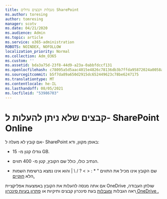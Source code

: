 ```yaml
---
title: מגבלות וקבצים גדולים SharePoint
ms.author: toresing
author: tomresing
manager: scotv
ms.date: 04/21/2020
ms.audience: Admin
ms.topic: article
ms.service: o365-administration
ROBOTS: NOINDEX, NOFOLLOW
localization_priority: Normal
ms.collection: Adm_O365
ms.custom: ''
ms.assetid: bda3a75d-23f8-44d9-a23a-0abbfdccf131
ms.openlocfilehash: c78095a5d5aac4015e4826c78136db3b7ffda95872024a0058a7e8f8b2ccef4b
ms.sourcegitcommit: b5f7da89a650d2915dc652449623c78be6247175
ms.translationtype: MT
ms.contentlocale: he-IL
ms.lasthandoff: 08/05/2021
ms.locfileid: "53986703"
---
```

# <a name="files-that-cant-be-uploaded-to-sharepoint-online"></a>קבצים שלא ניתן להעלות ל- SharePoint Online

אם קובץ לא מעלה ל- SharePoint באופן מקוון, ודא:
  
- גודלו קטן מ- 15 GB.
    
- הנתיב כולו, כולל שם הקובץ, קטן מ- 400 תווים.
    
- שם הקובץ אינו מכיל את התווים " \* : \< \> ? / \ | והוא אינו נמצא ברשימת השמות הלא [חוקיים.](https://go.microsoft.com/fwlink/?linkid=866430)
    
אם אתה מנסה להעלות את הקובץ באמצעות אפליקציית OneDrive שולחן העבודה, ראה הגבלות [ומגבלות](https://go.microsoft.com/fwlink/p/?LinkID=717734) בעת סינכרון קבצים ותיקיות או [פתרון בעיות סינכרון OneDrive .](https://go.microsoft.com/fwlink/?linkid=866431)
  

